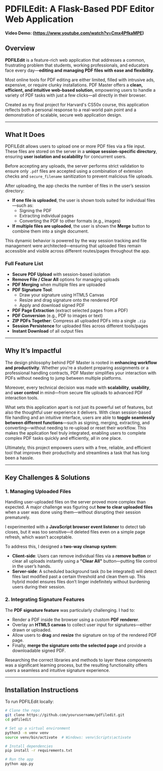 # PDFILEdit: A Flask-Based PDF Editor Web Application
#### Video Demo:  (https://www.youtube.com/watch?v=Cmx4PfkaMPE)

## Overview

**PDFILEdit** is a feature-rich web application that addresses a common, frustrating problem that students, working professionals, and educators face every day—**editing and managing PDF files with ease and flexibility**.

Most online tools for PDF editing are either limited, filled with intrusive ads, expensive, or require clunky installations. PDF Master offers a **clean, efficient, and intuitive web-based solution**, empowering users to handle a variety of PDF tasks with just a few clicks—all directly in their browser.

Created as my final project for Harvard's CS50x course, this application reflects both a personal response to a real-world pain point and a demonstration of scalable, secure web application design.

---

## What It Does

PDFILEdit allows users to upload one or more PDF files via a file input. These files are stored on the server in a **unique session-specific directory**, ensuring **user isolation and scalability** for concurrent users.

Before accepting any uploads, the server performs strict validation to ensure only `.pdf` files are accepted using a combination of extension checks and `secure_filename` sanitization to prevent malicious file uploads.

After uploading, the app checks the number of files in the user’s session directory:

- **If one file is uploaded**, the user is shown tools suited for individual files—such as:
  - Signing the PDF
  - Extracting individual pages
  - Converting the PDF to other formats (e.g., images)
- **If multiple files are uploaded**, the user is shown the **Merge** button to combine them into a single document.

This dynamic behavior is powered by the way session tracking and file management were architected—ensuring that uploaded files remain accessible and visible across different routes/pages throughout the app.


### Full Feature List

- **Secure PDF Upload** with session-based isolation
- **Remove File / Clear All** options for managing uploads
- **PDF Merging** when multiple files are uploaded
- **PDF Signature Tool**:
  - Draw your signature using HTML5 Canvas
  - Resize and drag signature onto the rendered PDF
  - Apply and download signed PDF
- **PDF Page Extraction** (extract selected pages from a PDF)
- **PDF Conversion** (e.g., PDF to images or text)
- **ZIP PDFs Together**: Compress all uploaded PDFs into a single `.zip`
- **Session Persistence** for uploaded files across different tools/pages
- **Instant Download** of all output files

---

## Why It’s Impactful

The design philosophy behind PDF Master is rooted in **enhancing workflow and productivity**. Whether you're a student preparing assignments or a professional handling contracts, PDF Master simplifies your interaction with PDFs without needing to jump between multiple platforms.

Moreover, every technical decision was made with **scalability**, **usability**, and **user control** in mind—from secure file uploads to advanced PDF interaction tools.

What sets this application apart is not just its powerful set of features, but also the thoughtful user experience it delivers. With clean session-based file handling and an intuitive interface, users are able to **toggle seamlessly between different functions**—such as signing, merging, extracting, and converting—without needing to re-upload or reset their workflow. This makes the application feel truly integrated, enabling users to complete complex PDF tasks quickly and efficiently, all in one place.

Ultimately, this project empowers users with a free, reliable, and efficient tool that improves their productivity and streamlines a task that has long been a hassle.

---

## Key Challenges & Solutions

### 1. **Managing Uploaded Files**

Handling user-uploaded files on the server proved more complex than expected. A major challenge was figuring out **how to clear uploaded files** when a user was done using them—without disrupting their session prematurely.

I experimented with a **JavaScript browser event listener** to detect tab closes, but it was too sensitive—it deleted files even on a simple page refresh, which wasn't acceptable.

To address this, I designed a **two-way cleanup system**:
- **Client-side**: Users can remove individual files via a **remove button** or clear all uploads instantly using a **"Clear All"** button—putting file control in the user’s hands.
- **Server-side**: A scheduled background task (to be integrated) will detect files last modified past a certain threshold and clean them up. This hybrid model ensures files don’t linger indefinitely without burdening users during their session.

### 2. **Integrating Signature Features**

The **PDF signature feature** was particularly challenging. I had to:
- Render a PDF inside the browser using a custom **PDF renderer**.
- Overlay an **HTML5 canvas** to collect user input for signatures—either drawn or uploaded.
- Allow users to **drag** and **resize** the signature on top of the rendered PDF page.
- Finally, **merge the signature onto the selected page** and provide a downloadable signed PDF.

Researching the correct libraries and methods to layer these components was a significant learning process, but the resulting functionality offers users a seamless and intuitive signature experience.

---

## Installation Instructions

To run PDFILEdit locally:

```bash
# Clone the repo
git clone https://github.com/yourusername/pdfiledit.git
cd pdfiledit

# Set up a virtual environment
python3 -m venv venv
source venv/bin/activate  # Windows: venv\Scripts\activate

# Install dependencies
pip install -r requirements.txt

# Run the app
python app.py
